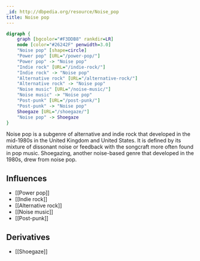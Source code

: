 ```yaml
---
_id: http://dbpedia.org/resource/Noise_pop
title: Noise pop
---
```


```dot
digraph {
	graph [bgcolor="#F3DDB8" rankdir=LR]
	node [color="#26242F" penwidth=3.0]
	"Noise pop" [shape=circle]
	"Power pop" [URL="/power-pop/"]
	"Power pop" -> "Noise pop"
	"Indie rock" [URL="/indie-rock/"]
	"Indie rock" -> "Noise pop"
	"Alternative rock" [URL="/alternative-rock/"]
	"Alternative rock" -> "Noise pop"
	"Noise music" [URL="/noise-music/"]
	"Noise music" -> "Noise pop"
	"Post-punk" [URL="/post-punk/"]
	"Post-punk" -> "Noise pop"
	Shoegaze [URL="/shoegaze/"]
	"Noise pop" -> Shoegaze
}
```

Noise pop is a subgenre of alternative and indie rock that developed in the mid-1980s in the United Kingdom and United States. It is defined by its mixture of dissonant noise or feedback with the songcraft more often found in pop music. Shoegazing, another noise-based genre that developed in the 1980s, drew from noise pop.

## Influences

- [[Power pop]]
- [[Indie rock]]
- [[Alternative rock]]
- [[Noise music]]
- [[Post-punk]]

## Derivatives

- [[Shoegaze]]
